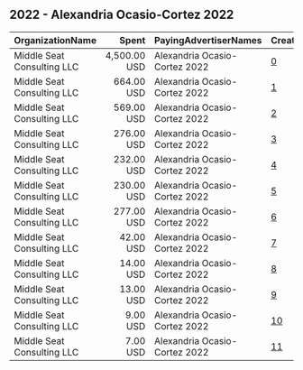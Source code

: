 ## 2022 - Alexandria Ocasio-Cortez 2022 
|OrganizationName|Spent|PayingAdvertiserNames|CreativeUrls|Impressions|Genders|AgeBrackets|CountryCodes|BillingAddresses|CandidateBallotInformation|
|:---|---:|:---|:---|---:|:---|:---|:---|:---|:---|
|Middle Seat Consulting  LLC|4,500.00 USD|Alexandria Ocasio-Cortez 2022|[0](https://www.snap.com/political-ads/asset/9ef25bc793b46b380fddbe807eb888e2de2fa8deb3b0bc43a9dc0b314532523b?mediaType=mp4)|250,574||18-30|united states|"Po Box 21600,Washington,20009,US"|Alexandria Ocasio Cortez|
|Middle Seat Consulting  LLC|664.00 USD|Alexandria Ocasio-Cortez 2022|[1](https://www.snap.com/political-ads/asset/05ed66a720b66caed68beb64a87e6920c37b48f6f74c07fdaaed0d8a106fb0e8?mediaType=mp4)|50,423||18-30|united states|"Po Box 21600,Washington,20009,US"|Alexandria Ocasio Cortez|
|Middle Seat Consulting  LLC|569.00 USD|Alexandria Ocasio-Cortez 2022|[2](https://www.snap.com/political-ads/asset/8a1ac6a811514d7bc3b7369aa7cc23c9ea9ec58f39c61752840d3e5a7ba2ca08?mediaType=mp4)|41,828||18-30|united states|"Po Box 21600,Washington,20009,US"|Alexandria Ocasio Cortez|
|Middle Seat Consulting  LLC|276.00 USD|Alexandria Ocasio-Cortez 2022|[3](https://www.snap.com/political-ads/asset/581df95f41825ea1224ea0f931de113a5aa711fec89cfef4b2afb64c41eddff6?mediaType=mp4)|20,984||18-30|united states|"Po Box 21600,Washington,20009,US"|Alexandria Ocasio Cortez|
|Middle Seat Consulting  LLC|232.00 USD|Alexandria Ocasio-Cortez 2022|[4](https://www.snap.com/political-ads/asset/273fc6a9c96b9eb0aad17605cfcf6ef0be5c8541f86d068871c04a804cd6d7ff?mediaType=mp4)|19,655||18-30|united states|"Po Box 21600,Washington,20009,US"|Alexandria Ocasio Cortez|
|Middle Seat Consulting  LLC|230.00 USD|Alexandria Ocasio-Cortez 2022|[5](https://www.snap.com/political-ads/asset/1304ef1ae9c4abd873dfb32fe25b49d57619f97e04757f5496e95dc30a77d4e2?mediaType=mp4)|17,784||18-30|united states|"Po Box 21600,Washington,20009,US"|Alexandria Ocasio Cortez|
|Middle Seat Consulting  LLC|277.00 USD|Alexandria Ocasio-Cortez 2022|[6](https://www.snap.com/political-ads/asset/a4fd575effefde1f76a1380c753012534bbe58cd4f39515709e16fbe0b82eeef?mediaType=mp4)|17,557||18-30|united states|"Po Box 21600,Washington,20009,US"|Alexandria Ocasio Cortez|
|Middle Seat Consulting  LLC|42.00 USD|Alexandria Ocasio-Cortez 2022|[7](https://www.snap.com/political-ads/asset/fb309c99a792ae0d01c24cb79189d3afe13a1edb4a7aa1e9aafa1aa8e892281b?mediaType=png)|5,506||18+|united states|"Po Box 21600,Washington,20009,US"|Alexandria Ocasio Cortez|
|Middle Seat Consulting  LLC|14.00 USD|Alexandria Ocasio-Cortez 2022|[8](https://www.snap.com/political-ads/asset/870674e3d02b5e2c7653751d50631e79f57f29baf3a9683d60c0ca2ce083ec5f?mediaType=png)|2,207||18+|united states|"Po Box 21600,Washington,20009,US"|Alexandria Ocasio Cortez|
|Middle Seat Consulting  LLC|13.00 USD|Alexandria Ocasio-Cortez 2022|[9](https://www.snap.com/political-ads/asset/5316aeee11e68beee69724ee8efd3314357f296f1218752c812f3cb329245932?mediaType=png)|2,107||18+|united states|"Po Box 21600,Washington,20009,US"|Alexandria Ocasio Cortez|
|Middle Seat Consulting  LLC|9.00 USD|Alexandria Ocasio-Cortez 2022|[10](https://www.snap.com/political-ads/asset/f8a9613cbf8ac5fb75fd3f1cc783740bb14e842b052077e2cef25507e4be82cf?mediaType=png)|1,124||18+|united states|"Po Box 21600,Washington,20009,US"|Alexandria Ocasio Cortez|
|Middle Seat Consulting  LLC|7.00 USD|Alexandria Ocasio-Cortez 2022|[11](https://www.snap.com/political-ads/asset/69b212739a04b2c24fa46f1e5102043c897d3fcbaae3d604f190b241aaf93d2c?mediaType=png)|1,006||18+|united states|"Po Box 21600,Washington,20009,US"|Alexandria Ocasio Cortez|
